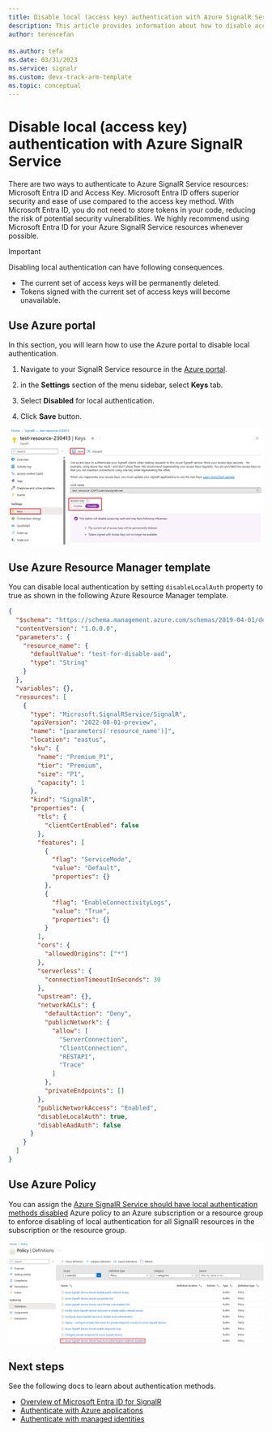 ```yaml
---
title: Disable local (access key) authentication with Azure SignalR Service
description: This article provides information about how to disable access key authentication and use only Microsoft Entra authorization with Azure SignalR Service.
author: terencefan

ms.author: tefa
ms.date: 03/31/2023
ms.service: signalr
ms.custom: devx-track-arm-template
ms.topic: conceptual
---
```


# Disable local (access key) authentication with Azure SignalR Service

There are two ways to authenticate to Azure SignalR Service resources: Microsoft Entra ID and Access Key. Microsoft Entra ID offers superior security and ease of use compared to the access key method. 
With Microsoft Entra ID, you do not need to store tokens in your code, reducing the risk of potential security vulnerabilities.
We highly recommend using Microsoft Entra ID for your Azure SignalR Service resources whenever possible.

> [!IMPORTANT]
> Disabling local authentication can have following consequences.
>
> - The current set of access keys will be permanently deleted.
> - Tokens signed with the current set of access keys will become unavailable.

## Use Azure portal

In this section, you will learn how to use the Azure portal to disable local authentication.

1. Navigate to your SignalR Service resource in the [Azure portal](https://portal.azure.com).

2. in the **Settings** section of the menu sidebar, select **Keys** tab.

3. Select **Disabled** for local authentication.

4. Click **Save** button.

![Screenshot of disabling local auth.](./media/howto-disable-local-auth/disable-local-auth.png)

## Use Azure Resource Manager template

You can disable local authentication by setting `disableLocalAuth` property to true as shown in the following Azure Resource Manager template.

```json
{
  "$schema": "https://schema.management.azure.com/schemas/2019-04-01/deploymentTemplate.json#",
  "contentVersion": "1.0.0.0",
  "parameters": {
    "resource_name": {
      "defaultValue": "test-for-disable-aad",
      "type": "String"
    }
  },
  "variables": {},
  "resources": [
    {
      "type": "Microsoft.SignalRService/SignalR",
      "apiVersion": "2022-08-01-preview",
      "name": "[parameters('resource_name')]",
      "location": "eastus",
      "sku": {
        "name": "Premium_P1",
        "tier": "Premium",
        "size": "P1",
        "capacity": 1
      },
      "kind": "SignalR",
      "properties": {
        "tls": {
          "clientCertEnabled": false
        },
        "features": [
          {
            "flag": "ServiceMode",
            "value": "Default",
            "properties": {}
          },
          {
            "flag": "EnableConnectivityLogs",
            "value": "True",
            "properties": {}
          }
        ],
        "cors": {
          "allowedOrigins": ["*"]
        },
        "serverless": {
          "connectionTimeoutInSeconds": 30
        },
        "upstream": {},
        "networkACLs": {
          "defaultAction": "Deny",
          "publicNetwork": {
            "allow": [
              "ServerConnection",
              "ClientConnection",
              "RESTAPI",
              "Trace"
            ]
          },
          "privateEndpoints": []
        },
        "publicNetworkAccess": "Enabled",
        "disableLocalAuth": true,
        "disableAadAuth": false
      }
    }
  ]
}
```

## Use Azure Policy

You can assign the [Azure SignalR Service should have local authentication methods disabled](https://ms.portal.azure.com/#view/Microsoft_Azure_Policy/PolicyDetailBlade/definitionId/%2Fproviders%2FMicrosoft.Authorization%2FpolicyDefinitions%2Ff70eecba-335d-4bbc-81d5-5b17b03d498f) Azure policy to an Azure subscription or a resource group to enforce disabling of local authentication for all SignalR resources in the subscription or the resource group.

![Screenshot of disabling local auth policy.](./media/howto-disable-local-auth/disable-local-auth-policy.png)

## Next steps

See the following docs to learn about authentication methods.

- [Overview of Microsoft Entra ID for SignalR](signalr-concept-authorize-azure-active-directory.md)
- [Authenticate with Azure applications](./signalr-howto-authorize-application.md)
- [Authenticate with managed identities](./signalr-howto-authorize-managed-identity.md)
